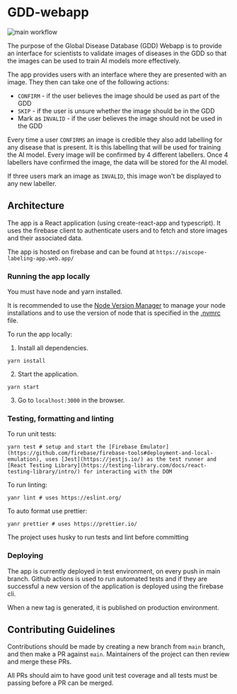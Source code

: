 # GDD-webapp

![main workflow](https://github.com/theaiscope/GDD-webapp/actions/workflows/push-to-main.yaml/badge.svg)

The purpose of the Global Disease Database (GDD) Webapp is to provide an interface for scientists to validate images of diseases in the GDD so that the images can be used to train AI models more effectively.

The app provides users with an interface where they are presented with an image. They then can take one of the following actions:
- `CONFIRM` - if the user believes the image should be used as part of the GDD
- `SKIP` - if the user is unsure whether the image should be in the GDD
- Mark as `INVALID` - if the user believes the image should not be used in the GDD

Every time a user `CONFIRMS` an image is credible they also add labelling for any disease that is present. It is this labelling that will be used for training the AI model. Every image will be confirmed by 4 different labellers. Once 4 labellers have confirmed the image, the data will be stored for the AI model. 

If three users mark an image as `INVALID`, this image won't be displayed to any new labeller. 

## Architecture

The app is a React application (using create-react-app and typescript). It uses the firebase client to authenticate users and to fetch and store images and their associated data.

The app is hosted on firebase and can be found at `https://aiscope-labeling-app.web.app/`

### Running the app locally

You must have node and yarn installed.

It is recommended to use the [Node Version Manager](https://github.com/creationix/nvm) to manage your node installations and to use the version of node that is specified in the [.nvmrc](/.nvmrc) file.

To run the app locally: 
1. Install all dependencies.
```shell
yarn install
```
2. Start the application.
```shell
yarn start
```
3. Go to `localhost:3000` in the browser.

### Testing, formatting and linting

To run unit tests:
```shell
yarn test # setup and start the [Firebase Emulator](https://github.com/firebase/firebase-tools#deployment-and-local-emulation), uses [Jest](https://jestjs.io/) as the test runner and [React Testing Library](https://testing-library.com/docs/react-testing-library/intro/) for interacting with the DOM
```

To run linting:
```shell
yanr lint # uses https://eslint.org/
```

To auto format use prettier:
```shell
yanr prettier # uses https://prettier.io/
```

The project uses husky to run tests and lint before committing

### Deploying

The app is currently deployed in test environment, on every push in main branch. 
Github actions is used to run automated tests and if they are successful a new version of the application is deployed using the firebase cli.

When a new tag is generated, it is published on production environment. 

## Contributing Guidelines

Contributions should be made by creating a new branch from `main` branch, and then make a PR against `main`. 
Maintainers of the project can then review and merge these PRs.

All PRs should aim to have good unit test coverage and all tests must be passing before a PR can be merged.